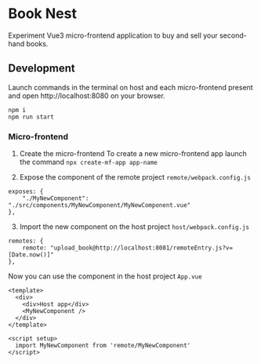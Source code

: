 # Book Nest

Experiment Vue3 micro-frontend application to buy and sell your second-hand books.


## Development
Launch commands in the terminal on host and each micro-frontend present and open http://localhost:8080 on your browser.

```
npm i
npm run start
```


### Micro-frontend
1. Create the micro-frontend
To create a new micro-frontend app launch the command
```npx create-mf-app app-name```

2. Expose the component of the remote project
`remote/webpack.config.js`
```
exposes: {
    "./MyNewComponent": "./src/components/MyNewComponent/MyNewComponent.vue"
},
```

3. Import the new component on the host project
`host/webpack.config.js`
```
remotes: {
    remote: "upload_book@http://localhost:8081/remoteEntry.js?v=[Date.now()]"
},
```

Now you can use the component in the host project
`App.vue`
```
<template>
  <div>
    <div>Host app</div>
    <MyNewComponent />
  </div>
</template>

<script setup>
  import MyNewComponent from 'remote/MyNewComponent'
</script>
```